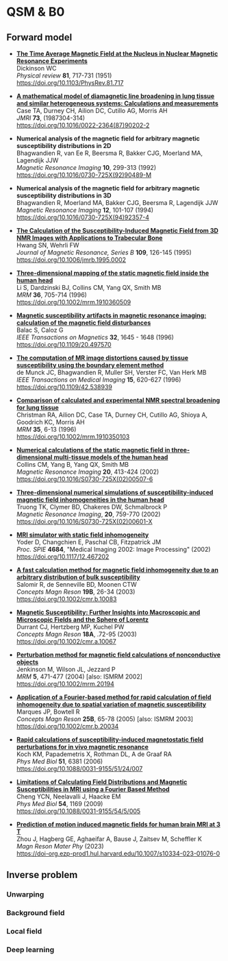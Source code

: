 # QSM & B0

## Forward model

- [**The Time Average Magnetic Field at the Nucleus in Nuclear Magnetic Resonance Experiments**
  ](https://www.dropbox.com/s/ffvgd27mxvd9041) <br />
  Dickinson WC <br />
  _Physical review_ **81**, 717-731 (1951) <br />
  https://doi.org/10.1103/PhysRev.81.717

- [**A mathematical model of diamagnetic line broadening in lung tissue and similar heterogeneous systems: Calculations and measurements**
  ](https://www.dropbox.com/s/1u5gjvsmjyb7f9g) <br />
  Case TA, Durney CH, Ailion DC, Cutillo AG, Morris AH <br />
  _JMRI_ **73**,  (1987304-314) <br />
  https://doi.org/10.1016/0022-2364(87)90202-2

- **Numerical analysis of the magnetic field for arbitrary magnetic susceptibility distributions in 2D** <br />
  Bhagwandien R, van Ee R, Beersma R, Bakker CJG, Moerland MA, Lagendijk JJW <br />
  _Magnetic Resonance Imaging_ **10**, 299-313 (1992) <br />
  https://doi.org/10.1016/0730-725X(92)90489-M

- **Numerical analysis of the magnetic field for arbitrary magnetic susceptibility distributions in 3D** <br />
  Bhagwandien R, Moerland MA, Bakker CJG, Beersma R, Lagendijk JJW <br />
  _Magnetic Resonance Imaging_ **12**, 101-107 (1994) <br />
  https://doi.org/10.1016/0730-725X(94)92357-4

- [**The Calculation of the Susceptibility-Induced Magnetic Field from 3D NMR Images with Applications to Trabecular Bone**
  ](https://www.dropbox.com/s/b34y3gyf8chjkdt) <br />
  Hwang SN, Wehrli FW <br />
  _Journal of Magnetic Resonance, Series B_ **109**, 126-145 (1995) <br />
  https://doi.org/10.1006/jmrb.1995.0002

- [**Three-dimensional mapping of the static magnetic field inside the human head**
  ](https://www.dropbox.com/s/ejxrp6hgdqialgj) <br />
  Li S, Dardzinski BJ, Collins CM, Yang QX, Smith MB <br />
  _MRM_ **36**, 705-714 (1996) <br />
  https://doi.org/10.1002/mrm.1910360509

- [**Magnetic susceptibility artifacts in magnetic resonance imaging: calculation of the magnetic field disturbances**
  ](https://www.dropbox.com/s/rcki8dg6rbecy1q) <br />
  Balac S, Caloz G <br />
  _IEEE Transactions on Magnetics_ **32**, 1645 - 1648 (1996) <br />
  https://doi.org/10.1109/20.497570

- [**The computation of MR image distortions caused by tissue susceptibility using the boundary element method**
  ](https://www.dropbox.com/s/em1ufqhd0z6yq55) <br />
  de Munck JC, Bhagwandien R, Muller SH, Verster FC, Van Herk MB <br />
  _IEEE Transactions on Medical Imaging_ **15**, 620-627 (1996) <br />
  https://doi.org/10.1109/42.538939

- [**Comparison of calculated and experimental NMR spectral broadening for lung tissue**
  ](https://www.dropbox.com/s/v38jc8l3tigot3d) <br />
  Christman RA, Ailion DC, Case TA, Durney CH, Cutillo AG, Shioya A, Goodrich KC, Morris AH <br />
  _MRM_ **35**, 6-13 (1996) <br />
  https://doi.org/10.1002/mrm.1910350103

- [**Numerical calculations of the static magnetic field in three-dimensional multi-tissue models of the human head**
  ](https://www.dropbox.com/s/u26o80xvmpjy3zm) <br />
  Collins CM, Yang B, Yang QX, Smith MB <br />
  _Magnetic Resonance Imaging_ **20**, 413-424 (2002) <br />
  https://doi.org/10.1016/S0730-725X(02)00507-6

- [**Three-dimensional numerical simulations of susceptibility-induced magnetic field inhomogeneities in the human head**
  ](https://www.dropbox.com/s/19uxy1lrfk7uzt1) <br />
  Truong TK, Clymer BD, Chakeres DW, Schmalbrock P <br />
  _Magnetic Resonance Imaging_, **20**, 759-770 (2002) <br />
  https://doi.org/10.1016/S0730-725X(02)00601-X

- [**MRI simulator with static field inhomogeneity**
  ](https://www.dropbox.com/s/l8xfqtdfyxwh0s9) <br />
  Yoder D, Changchien E, Paschal CB, Fitzpatrick JM <br />
  _Proc. SPIE_ **4684**, "Medical Imaging 2002: Image Processing" (2002) <br />
  https://doi.org/10.1117/12.467202

- [**A fast calculation method for magnetic field inhomogeneity due to an arbitrary distribution of bulk susceptibility**
  ](https://www.dropbox.com/s/3aj2j0w6sj949tj) <br />
  Salomir R, de Senneville BD, Moonen CTW <br />
  _Concepts Magn Reson_ **19B**, 26-34 (2003) <br />
  https://doi.org/10.1002/cmr.b.10083

- [**Magnetic Susceptibility: Further Insights into Macroscopic and Microscopic Fields and the Sphere of Lorentz**
  ](https://www.dropbox.com/s/5u5hwve3hymufds) <br />
  Durrant CJ, Hertzberg MP, Kuchel PW <br />
  _Concepts Magn Reson_ **18A**, .72-95 (2003) <br />
   https://doi.org/10.1002/cmr.a.10067

- [**Perturbation method for magnetic field calculations of nonconductive objects**
  ](https://www.dropbox.com/s/j0jav7f40ectm2x) <br />
   Jenkinson M, Wilson JL, Jezzard P <br />
   _MRM_ **5**, 471-477 (2004) [also: ISMRM 2002]<br />
   https://doi.org/10.1002/mrm.20194

- [**Application of a Fourier-based method for rapid calculation of field inhomogeneity due to spatial variation of magnetic susceptibility**
  ](https://www.dropbox.com/s/n1fi4ynkc0s3xhu) <br />
  Marques JP, Bowtell R <br />
  _Concepts Magn Reson_ **25B**, 65-78 (2005) [also: ISMRM 2003]<br />
  https://doi.org/10.1002/cmr.b.20034 <br />

- [**Rapid calculations of susceptibility-induced magnetostatic field perturbations for in vivo magnetic resonance**
  ](https://www.dropbox.com/s/8g135psq8ykwwyh) <br />
  Koch KM, Papademetris X, Rothman DL, A de Graaf RA <br />
  _Phys Med Biol_ **51**, 6381 (2006) <br />
  https://doi.org/10.1088/0031-9155/51/24/007

- [**Limitations of Calculating Field Distributions and Magnetic Susceptibilities in MRI using a Fourier Based Method**
  ](https://www.dropbox.com/s/4r12c2wfzu9x55y) <br />
  Cheng YCN, Neelavalli J, Haacke EM <br />
  _Phys Med Biol_ **54**, 1169 (2009) <br />
  https://doi.org/10.1088/0031-9155/54/5/005

- [**Prediction of motion induced magnetic fields for human brain MRI at 3 T**
  ](https://www.dropbox.com/s/33k2oc5xsnac3of) <br />
  Zhou J, Hagberg GE, Aghaeifar A, Bause J, Zaitsev M, Scheffler K <br />
  _Magn Reson Mater Phy_ (2023) <br />
  https://doi-org.ezp-prod1.hul.harvard.edu/10.1007/s10334-023-01076-0

## Inverse problem

### Unwarping

### Background field

### Local field

### Deep learning
